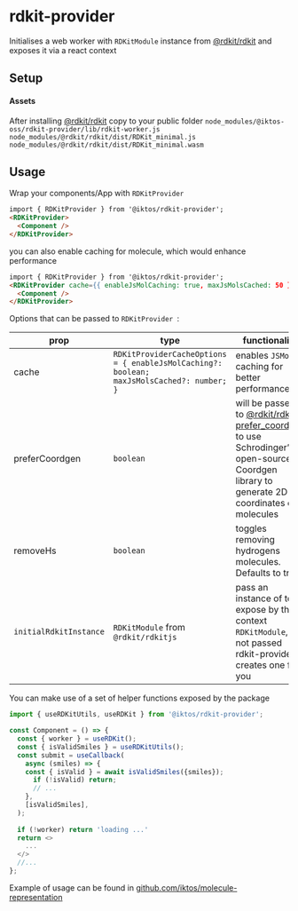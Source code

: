 # rdkit-provider

Initialises a web worker with `RDKitModule` instance from [@rdkit/rdkit](https://github.com/rdkit/rdkit-js) and exposes it via a react context

## Setup
#### Assets
After installing [@rdkit/rdkit](https://github.com/rdkit/rdkit-js) copy to your public folder
`node_modules/@iktos-oss/rdkit-provider/lib/rdkit-worker.js`
`node_modules/@rdkit/rdkit/dist/RDKit_minimal.js` 
`node_modules/@rdkit/rdkit/dist/RDKit_minimal.wasm`

## Usage

Wrap your components/App with `RDKitProvider`

```html
import { RDKitProvider } from '@iktos/rdkit-provider';
<RDKitProvider>
  <Component />
</RDKitProvider>
```

you can also enable caching for molecule, which would enhance performance
```html
import { RDKitProvider } from '@iktos/rdkit-provider';
<RDKitProvider cache={{ enableJsMolCaching: true, maxJsMolsCached: 50 }}>
  <Component />
</RDKitProvider>
```

Options that can be passed to  ```RDKitProvider ```:

| prop  | type | functionality | required/optional |
| ------------- | ------------- | ------------- | ------------- |
| cache  | ```RDKitProviderCacheOptions = { enableJsMolCaching?: boolean; maxJsMolsCached?: number; }```  | enables ```JSMol``` caching for better performance | optional  |
| preferCoordgen  | ```boolean```  | will be passed to [@rdkit/rdkitjs prefer_coordgen](https://docs.rdkitjs.com/interfaces/RDKitModule.html#prefer_coordgen.prefer_coordgen-1) to use Schrodinger’s open-source Coordgen library to generate 2D coordinates of molecules | optional  |  
| removeHs  | ```boolean```  |  toggles removing hydrogens molecules. Defaults to true | optional  |  
| ```initialRdkitInstance```  | ```RDKitModule``` from ```@rdkit/rdkitjs``` | pass an instance of to expose by the context `RDKitModule`, if not passed rdkit-provider creates one for you  | optional  |

You can make use of a set of helper functions exposed by the package

```js
import { useRDKitUtils, useRDKit } from '@iktos/rdkit-provider';

const Component = () => {
  const { worker } = useRDKit();
  const { isValidSmiles } = useRDKitUtils();
  const submit = useCallback(
    async (smiles) => {
    const { isValid } = await isValidSmiles({smiles});
      if (!isValid) return;
      // ...
    },
    [isValidSmiles],
  );
  
  if (!worker) return 'loading ...'
  return <>
    ...
  </>
  //...
};
```

Example of usage can be found in [github.com/iktos/molecule-representation](github.com/iktos/molecule-representation)
